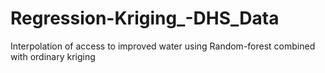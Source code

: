 # Regression-Kriging_-DHS_Data
Interpolation of access to improved water  using Random-forest combined with ordinary kriging 
